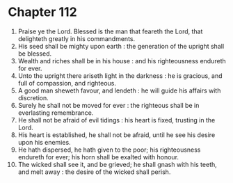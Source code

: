# Chapter 112

1. Praise ye the Lord. Blessed is the man that feareth the Lord, that delighteth greatly in his commandments.
2. His seed shall be mighty upon earth : the generation of the upright shall be blessed.
3. Wealth and riches shall be in his house : and his righteousness endureth for ever.
4. Unto the upright there ariseth light in the darkness : he is gracious, and full of compassion, and righteous.
5. A good man sheweth favour, and lendeth : he will guide his affairs with discretion.
6. Surely he shall not be moved for ever : the righteous shall be in everlasting remembrance.
7. He shall not be afraid of evil tidings : his heart is fixed, trusting in the Lord.
8. His heart is established, he shall not be afraid, until he see his desire upon his enemies.
9. He hath dispersed, he hath given to the poor; his righteousness endureth for ever; his horn shall be exalted with honour.
10. The wicked shall see it, and be grieved; he shall gnash with his teeth, and melt away : the desire of the wicked shall perish.

